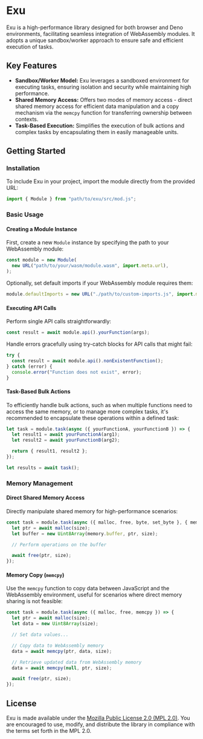 # Exu

Exu is a high-performance library designed for both browser and Deno environments, facilitating seamless integration of WebAssembly modules. It adopts a unique sandbox/worker approach to ensure safe and efficient execution of tasks.

## Key Features

- **Sandbox/Worker Model:** Exu leverages a sandboxed environment for executing tasks, ensuring isolation and security while maintaining high performance.
- **Shared Memory Access:** Offers two modes of memory access - direct shared memory access for efficient data manipulation and a copy mechanism via the `memcpy` function for transferring ownership between contexts.
- **Task-Based Execution:** Simplifies the execution of bulk actions and complex tasks by encapsulating them in easily manageable units.

## Getting Started

### Installation

To include Exu in your project, import the module directly from the provided URL:

```javascript
import { Module } from "path/to/exu/src/mod.js";
```

### Basic Usage

#### Creating a Module Instance

First, create a new `Module` instance by specifying the path to your WebAssembly module:

```javascript
const module = new Module(
  new URL("path/to/your/wasm/module.wasm", import.meta.url),
);
```

Optionally, set default imports if your WebAssembly module requires them:

```javascript
module.defaultImports = new URL("./path/to/custom-imports.js", import.meta.url);
```

#### Executing API Calls

Perform single API calls straightforwardly:

```javascript
const result = await module.api().yourFunction(args);
```

Handle errors gracefully using try-catch blocks for API calls that might fail:

```javascript
try {
  const result = await module.api().nonExistentFunction();
} catch (error) {
  console.error("Function does not exist", error);
}
```

#### Task-Based Bulk Actions

To efficiently handle bulk actions, such as when multiple functions need to access the same memory, or to manage more complex tasks, it's recommended to encapsulate these operations within a defined task:

```javascript
let task = module.task(async ({ yourFunctionA, yourFunctionB }) => {
  let result1 = await yourFunctionA(arg1);
  let result2 = await yourFunctionB(arg2);

  return { result1, result2 };
});

let results = await task();
```

### Memory Management

#### Direct Shared Memory Access

Directly manipulate shared memory for high-performance scenarios:

```javascript
const task = module.task(async ({ malloc, free, byte, set_byte }, { memory }) => {
  let ptr = await malloc(size);
  let buffer = new Uint8Array(memory.buffer, ptr, size);

  // Perform operations on the buffer

  await free(ptr, size);
});
```

#### Memory Copy (`memcpy`)

Use the `memcpy` function to copy data between JavaScript and the WebAssembly environment, useful for scenarios where direct memory sharing is not feasible:

```javascript
const task = module.task(async ({ malloc, free, memcpy }) => {
  let ptr = await malloc(size);
  let data = new Uint8Array(size);

  // Set data values...

  // Copy data to WebAssembly memory
  data = await memcpy(ptr, data, size);

  // Retrieve updated data from WebAssembly memory
  data = await memcpy(null, ptr, size);

  await free(ptr, size);
});
```

## License

Exu is made available under the [Mozilla Public License 2.0 (MPL 2.0)](https://www.mozilla.org/en-US/MPL/2.0/). You are encouraged to use, modify, and distribute the library in compliance with the terms set forth in the MPL 2.0.
